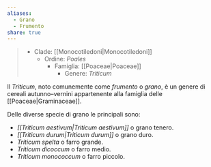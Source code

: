 ```yaml
---
aliases:
  - Grano
  - Frumento
share: true
---
```


> - Clade: [[Monocotiledoni|Monocotiledoni]]
> 	- Ordine: *Poales*
> 		- Famiglia: [[Poaceae|Poaceae]]
> 			- Genere: *Triticum*

Il *Triticum*, noto comunemente come *frumento* o *grano*, è un genere di cereali autunno–vernini appartenente alla famiglia delle [[Poaceae|Graminaceae]].

Delle diverse specie di grano le principali sono:
- *[[Triticum aestivum|Triticum aestivum]]* o grano tenero.
- *[[Triticum durum|Triticum durum]]* o grano duro.
- *Triticum spelta* o farro grande.
- *Triticum dicoccum* o farro medio.
- *Triticum monococcum* o farro piccolo.